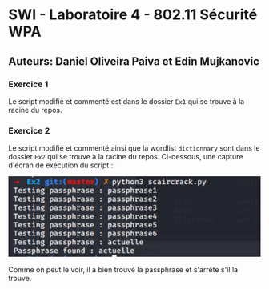 # SWI - Laboratoire 4 - 802.11 Sécurité WPA

## Auteurs: Daniel Oliveira Paiva et Edin Mujkanovic

### Exercice 1 

Le script modifié et commenté est dans le dossier `Ex1` qui se trouve à la racine du repos. 

### Exercice 2

Le script modifié et commenté ainsi que la wordlist `dictionnary` sont dans le dossier `Ex2` qui se trouve à la racine du repos. Ci-dessous, une capture d'écran de exécution du script : 

![](./images/ex2.png)

Comme on peut le voir, il a bien trouvé la passphrase et s'arrête s'il la trouve.